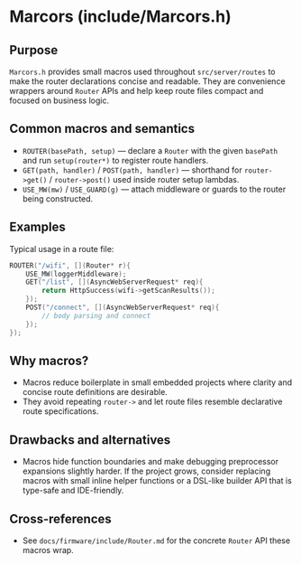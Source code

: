 Marcors (include/Marcors.h)
=================================

Purpose
-------
`Marcors.h` provides small macros used throughout `src/server/routes` to make the router declarations concise and readable. They are convenience wrappers around `Router` APIs and help keep route files compact and focused on business logic.

Common macros and semantics
---------------------------
- `ROUTER(basePath, setup)` — declare a `Router` with the given `basePath` and run `setup(router*)` to register route handlers.
- `GET(path, handler)` / `POST(path, handler)` — shorthand for `router->get()` / `router->post()` used inside router setup lambdas.
- `USE_MW(mw)` / `USE_GUARD(g)` — attach middleware or guards to the router being constructed.

Examples
--------
Typical usage in a route file:

```cpp
ROUTER("/wifi", [](Router* r){
	USE_MW(loggerMiddleware);
	GET("/list", [](AsyncWebServerRequest* req){
		return HttpSuccess(wifi->getScanResults());
	});
	POST("/connect", [](AsyncWebServerRequest* req){
		// body parsing and connect
	});
});
```

Why macros?
-----------
- Macros reduce boilerplate in small embedded projects where clarity and concise route definitions are desirable.
- They avoid repeating `router->` and let route files resemble declarative route specifications.

Drawbacks and alternatives
-------------------------
- Macros hide function boundaries and make debugging preprocessor expansions slightly harder. If the project grows, consider replacing macros with small inline helper functions or a DSL-like builder API that is type-safe and IDE-friendly.

Cross-references
----------------
- See `docs/firmware/include/Router.md` for the concrete `Router` API these macros wrap.
